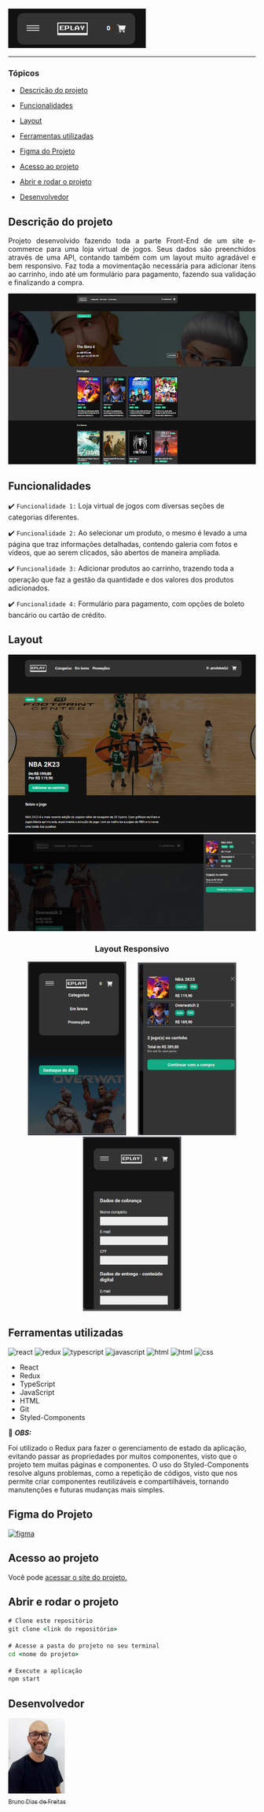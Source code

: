 ![logo](./src/assets/images/logo.png)

<hr>

### Tópicos

- [Descrição do projeto](#descrição-do-projeto)

- [Funcionalidades](#funcionalidades)

- [Layout](#layout)

- [Ferramentas utilizadas](#ferramentas-utilizadas)

- [Figma do Projeto](#figma-do-projeto)

- [Acesso ao projeto](#acesso-ao-projeto)

- [Abrir e rodar o projeto](#abrir-e-rodar-o-projeto)

- [Desenvolvedor](#desenvolvedor)

## Descrição do projeto

<p align="justify">
 Projeto desenvolvido fazendo toda a parte Front-End de um site e-commerce para uma loja virtual de jogos. Seus dados são preenchidos através de uma API, contando também com um layout muito agradável e bem responsivo. Faz toda a movimentação necessária para adicionar itens ao carrinho, indo até um formulário para pagamento, fazendo sua validação e finalizando a compra.
  
![layout página principal](./src/assets/images/main_page.png)

</p>

## Funcionalidades

:heavy_check_mark: `Funcionalidade 1:` Loja virtual de jogos com diversas seções de categorias diferentes.

:heavy_check_mark: `Funcionalidade 2:` Ao selecionar um produto, o mesmo é levado a uma página que traz informações detalhadas, contendo galeria com fotos e vídeos, que ao serem clicados, são abertos de maneira ampliada.

:heavy_check_mark: `Funcionalidade 3:` Adicionar produtos ao carrinho, trazendo toda a operação que faz a gestão da quantidade e dos valores dos produtos adicionados. 

:heavy_check_mark: `Funcionalidade 4:` Formulário para pagamento, com opções de boleto bancário ou cartão de crédito.

## Layout

<div align="center">

![layout página de adicionando ao carrinho](./src/assets/images/product.png)
![layout página de adicionando ao carrinho](./src/assets/images/cart.png)


### Layout Responsivo

<img style='width:200px;  margin-right: 20px' src='./src/assets/images/responsive.png' alt='layout responsivo para celular'>   <img style='width:200px' src='./src/assets/images/responsive2.png' alt='layout responsivo para celular'>   <img style='width:200px' src='./src/assets/images/responsive3.png' alt='layout responsivo para celular'>

  </div>

###

## Ferramentas utilizadas

<img src="https://cdn.jsdelivr.net/gh/devicons/devicon@latest/icons/react/react-original.svg" alt="react" width="40" height="40"/> <img src="https://cdn.jsdelivr.net/gh/devicons/devicon@latest/icons/redux/redux-original.svg" alt="redux" width="40" height="40"/> <img src="https://cdn.jsdelivr.net/gh/devicons/devicon@latest/icons/typescript/typescript-plain.svg" alt="typescript" width="40" height="40"/> <img src="https://cdn.jsdelivr.net/gh/devicons/devicon@latest/icons/javascript/javascript-plain.svg" alt="javascript" width="40" height="40"/>  <img src="https://cdn.jsdelivr.net/gh/devicons/devicon@latest/icons/html5/html5-original.svg" alt="html" width="40" height="40"/> <img src="https://cdn.jsdelivr.net/gh/devicons/devicon@latest/icons/git/git-original.svg" alt="html" width="40" height="40"/> <img src="https://cdn.jsdelivr.net/gh/devicons/devicon@latest/icons/css3/css3-plain.svg" alt="css" width="40" height="40"/> 

- React
- Redux
- TypeScript
- JavaScript
- HTML
- Git
- Styled-Components

🎈 <i><b>OBS:</b></i> 

Foi utilizado o Redux para fazer o gerenciamento de estado da aplicação, evitando passar as propriedades por muitos componentes, visto que o projeto tem muitas páginas e componentes.
O uso do Styled-Components resolve alguns problemas, como a repetição de códigos, visto que nos permite criar componentes reutilizáveis e compartilháveis, tornando manutenções e futuras mudanças mais simples.

###

## Figma do Projeto

<a href="https://www.figma.com/file/FiFpwvwwHX0rCbrXatjMg4/EPLAY?mode=design&node-id=1-3&t=TCXv1jUjROMi4CV1-0&type=design" target="_blank"><img src="https://cdn.jsdelivr.net/gh/devicons/devicon@latest/icons/figma/figma-original.svg" alt="figma" width="40" height="40" /></a>

## Acesso ao projeto

Você pode <a href="https://eplay-store.vercel.app/" target="_blank">acessar o site do projeto.</a>

## Abrir e rodar o projeto

```cmd
# Clone este repositório
git clone <link do repositório>

# Acesse a pasta do projeto no seu terminal
cd <nome do projeto>

# Execute a aplicação
npm start

```

## Desenvolvedor

[<img src="./src/assets/images/image_official.jpg" width=115><br><sub>Bruno Dias de Freitas</sub>](https://www.linkedin.com/in/brunodias-dev)
